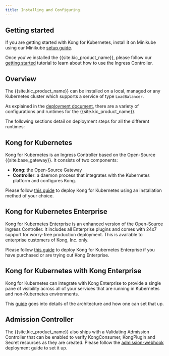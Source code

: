 ```yaml
---
title: Installing and Configuring
---
```


## Getting started

If you are getting started with Kong for Kubernetes,
install it on Minikube using our Minikube [setup guide](/kubernetes-ingress-controller/{{page.kong_version}}/deployment/minikube).

Once you've installed the {{site.kic_product_name}}, please follow our
[getting started](/kubernetes-ingress-controller/{{page.kong_version}}/guides/getting-started) tutorial to learn
about how to use the Ingress Controller.

## Overview

The {{site.kic_product_name}} can be installed on a local, managed
or any Kubernetes cluster which supports a service of type `LoadBalancer`.

As explained in the [deployment document](/kubernetes-ingress-controller/{{page.kong_version}}/concepts/deployment), there
are a variety of configurations and runtimes for the {{site.kic_product_name}}.

The following sections detail on deployment steps for all the different
runtimes:

## Kong for Kubernetes


Kong for Kubernetes is an Ingress Controller based on the
Open-Source {{site.base_gateway}}. It consists of two components:

- **Kong**: the Open-Source Gateway
- **Controller**: a daemon process that integrates with the
  Kubernetes platform and configures Kong.

Please follow [this guide](/kubernetes-ingress-controller/{{page.kong_version}}/deployment/k4k8s) to deploy Kong for Kubernetes
using an installation method of your choice.

## Kong for Kubernetes Enterprise

Kong for Kubernetes Enterprise is an enhanced version of
the Open-Source Ingress Controller. It includes all
Enterprise plugins and comes with 24x7 support for worry-free
production deployment.
This is available to enterprise customers of Kong, Inc. only.

Please follow [this guide](/kubernetes-ingress-controller/{{page.kong_version}}/deployment/k4k8s-enterprise) to deploy Kong for Kubernetes
Enterprise if you have purchased or are trying out Kong Enterprise.

## Kong for Kubernetes with Kong Enterprise

Kong for Kubernetes can integrate with Kong Enterprise to
provide a single pane of visibility across all of your services
that are running in Kubernetes and non-Kubernetes environments.

This [guide](/kubernetes-ingress-controller/{{page.kong_version}}/deployment/kong-enterprise) goes into details of
the architecture and how one can set that up.

## Admission Controller

The {{site.kic_product_name}} also ships with a Validating
Admission Controller that
can be enabled to verify KongConsumer, KongPlugin and Secret
resources as they are created.
Please follow the [admission-webhook](/kubernetes-ingress-controller/{{page.kong_version}}/deployment/admission-webhook) deployment
guide to set it up.
